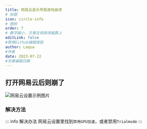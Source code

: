 ```yaml
---
title: 网易云音乐导致游戏崩溃
# 标题
icon: circle-info
# 图标
order: 7
# 数字越小，文章左侧排序越靠上
editLink: false
#禁用Github编辑按钮
author: Laqua
#作者
date: 2023-07-22
#文章编辑日期
---
```


## **打开网易云后则崩了**

![网易云设置示例图片](https://img.514.live/img/202307230007049.png)

### **解决方法**
::: info 解决办法
网易云设置里找到```禁用GPU加速```，或者禁用```Trialmode```
:::


